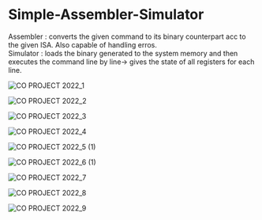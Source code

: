 # Simple-Assembler-Simulator

Assembler : converts the given command to its binary counterpart acc to the given ISA. Also capable of handling erros.    
Simulator : loads the binary generated to the system memory and then executes the command line by line-> gives the state of all registers for each line.


![CO PROJECT 2022_1](https://user-images.githubusercontent.com/108218688/212399381-854cb007-3406-405d-870c-06504a3880b0.jpg)


![CO PROJECT 2022_2](https://user-images.githubusercontent.com/108218688/212399422-49b6fe63-3991-495f-9ab4-d055ea63bee5.jpg)


![CO PROJECT 2022_3](https://user-images.githubusercontent.com/108218688/212399453-6e77f82f-24f1-4856-9f16-122daef13ca6.jpg)


![CO PROJECT 2022_4](https://user-images.githubusercontent.com/108218688/212399592-c24fee46-d58a-4d1d-a9b8-2210c6b3f31c.jpg)


![CO PROJECT 2022_5 (1)](https://user-images.githubusercontent.com/108218688/212399626-31201fb8-df75-480c-8086-de09644c5ac5.jpg)


![CO PROJECT 2022_6 (1)](https://user-images.githubusercontent.com/108218688/212399672-91dfb51d-c0ec-4ba9-a61f-9ad3ed000657.jpg)


![CO PROJECT 2022_7](https://user-images.githubusercontent.com/108218688/212399693-5a9496f6-c250-4799-bf84-1e06a78c4ae0.jpg)


![CO PROJECT 2022_8](https://user-images.githubusercontent.com/108218688/212399715-8d9cdcb4-d59c-4dfc-988c-5c986143ff55.jpg)


![CO PROJECT 2022_9](https://user-images.githubusercontent.com/108218688/212399738-a4543d45-8051-4b71-89a8-bb9bdb6356c0.jpg)


